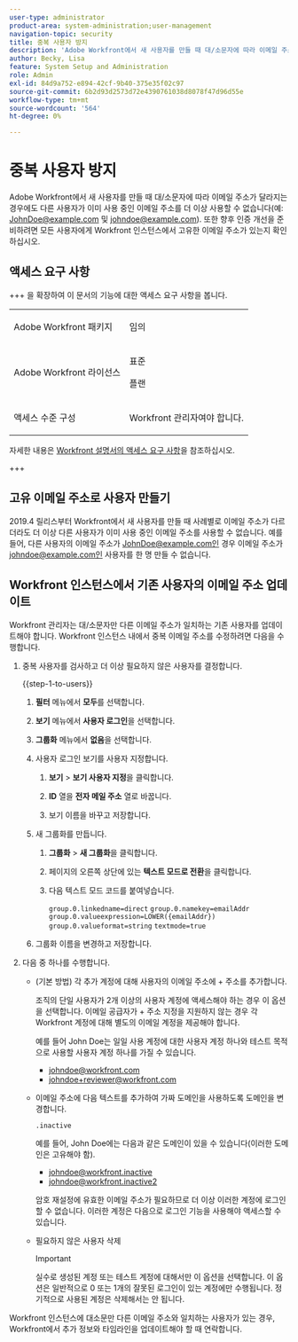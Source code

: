 ```yaml
---
user-type: administrator
product-area: system-administration;user-management
navigation-topic: security
title: 중복 사용자 방지
description: 'Adobe Workfront에서 새 사용자를 만들 때 대/소문자에 따라 이메일 주소가 달라지는 경우에도 다른 사용자가 이미 사용 중인 이메일 주소를 더 이상 사용할 수 없습니다(예: JohnDoe@example.com 및 johndoe@example.com). 또한 향후 인증 개선을 준비하려면 모든 사용자에게 Workfront 인스턴스에서 고유한 이메일 주소가 있는지 확인하십시오.'
author: Becky, Lisa
feature: System Setup and Administration
role: Admin
exl-id: 84d9a752-e894-42cf-9b40-375e35f02c97
source-git-commit: 6b2d93d2573d72e4390761038d8078f47d96d55e
workflow-type: tm+mt
source-wordcount: '564'
ht-degree: 0%

---
```


# 중복 사용자 방지

Adobe Workfront에서 새 사용자를 만들 때 대/소문자에 따라 이메일 주소가 달라지는 경우에도 다른 사용자가 이미 사용 중인 이메일 주소를 더 이상 사용할 수 없습니다(예: JohnDoe@example.com 및 johndoe@example.com). 또한 향후 인증 개선을 준비하려면 모든 사용자에게 Workfront 인스턴스에서 고유한 이메일 주소가 있는지 확인하십시오.

## 액세스 요구 사항

+++ 을 확장하여 이 문서의 기능에 대한 액세스 요구 사항을 봅니다.

<table style="table-layout:auto"> 
 <col> 
 <col> 
 <tbody> 
  <tr> 
   <td role="rowheader">Adobe Workfront 패키지</td> 
   <td><p>임의</p></td> 
  </tr> 
  <tr> 
   <td role="rowheader">Adobe Workfront 라이선스</td> 
   <td><p>표준</p><p>플랜</p></td> 
  </tr> 
  <tr> 
   <td role="rowheader">액세스 수준 구성</td> 
   <td> <p>Workfront 관리자여야 합니다.</p> </p> </td> 
  </tr> 
 </tbody> 
</table>

자세한 내용은 [Workfront 설명서의 액세스 요구 사항](/help/quicksilver/administration-and-setup/add-users/access-levels-and-object-permissions/access-level-requirements-in-documentation.md)을 참조하십시오.

+++

## 고유 이메일 주소로 사용자 만들기

2019.4 릴리스부터 Workfront에서 새 사용자를 만들 때 사례별로 이메일 주소가 다르더라도 더 이상 다른 사용자가 이미 사용 중인 이메일 주소를 사용할 수 없습니다. 예를 들어, 다른 사용자의 이메일 주소가 JohnDoe@example.com인 경우 이메일 주소가 johndoe@example.com인 사용자를 한 명 만들 수 없습니다.

## Workfront 인스턴스에서 기존 사용자의 이메일 주소 업데이트

Workfront 관리자는 대/소문자만 다른 이메일 주소가 일치하는 기존 사용자를 업데이트해야 합니다.
Workfront 인스턴스 내에서 중복 이메일 주소를 수정하려면 다음을 수행합니다.

1. 중복 사용자를 검사하고 더 이상 필요하지 않은 사용자를 결정합니다.

   {{step-1-to-users}}

   1. **필터** 메뉴에서 **모두**&#x200B;를 선택합니다.

   1. **보기** 메뉴에서 **사용자 로그인**&#x200B;을 선택합니다.

   1. **그룹화** 메뉴에서 **없음**&#x200B;을 선택합니다.

   1. 사용자 로그인 보기를 사용자 지정합니다.

      1. **보기** > **보기 사용자 지정**&#x200B;을 클릭합니다.

      1. **ID** 열을 **전자 메일 주소** 열로 바꿉니다.

      1. 보기 이름을 바꾸고 저장합니다.

   1. 새 그룹화를 만듭니다.

      1. **그룹화** > **새 그룹화**&#x200B;을 클릭합니다.

      1. 페이지의 오른쪽 상단에 있는 **텍스트 모드로 전환**&#x200B;을 클릭합니다.
      1. 다음 텍스트 모드 코드를 붙여넣습니다.

         `group.0.linkedname=direct`
         `group.0.namekey=emailAddr`
         `group.0.valueexpression=LOWER({emailAddr})`
         `group.0.valueformat=string`
         `textmode=true`

   1. 그룹화 이름을 변경하고 저장합니다.

1. 다음 중 하나를 수행합니다.

   * (기본 방법) 각 추가 계정에 대해 사용자의 이메일 주소에 + 주소를 추가합니다.

     조직의 단일 사용자가 2개 이상의 사용자 계정에 액세스해야 하는 경우 이 옵션을 선택합니다. 이메일 공급자가 + 주소 지정을 지원하지 않는 경우 각 Workfront 계정에 대해 별도의 이메일 계정을 제공해야 합니다.

     예를 들어 John Doe는 일일 사용 계정에 대한 사용자 계정 하나와 테스트 목적으로 사용할 사용자 계정 하나를 가질 수 있습니다.

      * johndoe@workfront.com
      * johndoe+reviewer@workfront.com

   * 이메일 주소에 다음 텍스트를 추가하여 가짜 도메인을 사용하도록 도메인을 변경합니다.

     `.inactive`

     예를 들어, John Doe에는 다음과 같은 도메인이 있을 수 있습니다(이러한 도메인은 고유해야 함).

      * johndoe@workfront.inactive
      * johndoe@workfront.inactive2

     암호 재설정에 유효한 이메일 주소가 필요하므로 더 이상 이러한 계정에 로그인할 수 없습니다. 이러한 계정은 다음으로 로그인 기능을 사용해야 액세스할 수 있습니다.

   * 필요하지 않은 사용자 삭제

     >[!IMPORTANT]
     >
     >실수로 생성된 계정 또는 테스트 계정에 대해서만 이 옵션을 선택합니다. 이 옵션은 일반적으로 0 또는 1개의 잘못된 로그인이 있는 계정에만 수행됩니다. 정기적으로 사용된 계정은 삭제해서는 안 됩니다.

Workfront 인스턴스에 대소문만 다른 이메일 주소와 일치하는 사용자가 있는 경우, Workfront에서 추가 정보와 타임라인을 업데이트해야 할 때 연락합니다.
